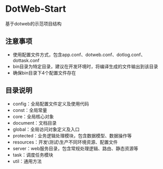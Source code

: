 # DotWeb-Start
基于dotweb的示范项目结构

## 注意事项
* 使用配置文件方式，包含app.conf、dotweb.conf、dotlog.conf、dottask.conf
* bin目录为特定目录，建议在开发环境时，将编译生成的文件输出到该目录
* 确保bin目录下4个配置文件存在


## 目录说明
* config：全局配置文件定义及使用代码
* const：全局常量
* core：全局核心对象
* document：文档目录
* global：全局访问对象定义及入口
* protected：业务逻辑处理模块，包含数据模型、数据操作等
* resources：开发\测试\生产不同环境资源、配置文件
* server：web服务目录，包含常规处理逻辑、路由、静态资源等
* task：调度任务模块
* util：通用方法
